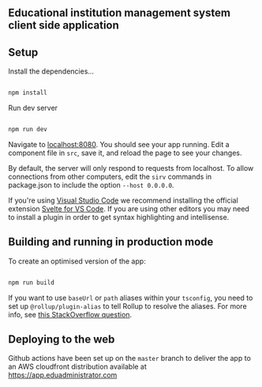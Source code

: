 ## Educational institution management system client side application

  
## Setup

  

Install the dependencies...

  

```bash

npm install

```

  

Run dev server

  

```bash

npm run dev

```

  

Navigate to [localhost:8080](http://localhost:8080). You should see your app running. Edit a component file in `src`, save it, and reload the page to see your changes.

  

By default, the server will only respond to requests from localhost. To allow connections from other computers, edit the `sirv` commands in package.json to include the option `--host 0.0.0.0`.

  

If you're using [Visual Studio Code](https://code.visualstudio.com/) we recommend installing the official extension [Svelte for VS Code](https://marketplace.visualstudio.com/items?itemName=svelte.svelte-vscode). If you are using other editors you may need to install a plugin in order to get syntax highlighting and intellisense.

  

## Building and running in production mode

  

To create an optimised version of the app:

  

```bash

npm run build

```
If you want to use `baseUrl` or `path` aliases within your `tsconfig`, you need to set up `@rollup/plugin-alias` to tell Rollup to resolve the aliases. For more info, see [this StackOverflow question](https://stackoverflow.com/questions/63427935/setup-tsconfig-path-in-svelte).


## Deploying to the web

Github actions have been set up on the `master` branch to deliver the app to an AWS cloudfront distribution available at https://app.eduadministrator.com
